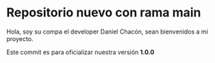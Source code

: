 # Repositorio nuevo con rama main

Hola, soy su compa el developer Daniel Chacón, sean bienvenidos a mi proyecto.

Este commit es para oficializar nuestra versión **1.0.0**
